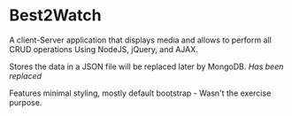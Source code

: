 ﻿# Best2Watch
 
 A client-Server application that displays media and allows to perform all CRUD operations Using NodeJS, jQuery, and AJAX.
 
 Stores the data in a JSON file will be replaced later by MongoDB.
 *Has been replaced*
 
 Features minimal styling, mostly default bootstrap - Wasn't the exercise purpose.
